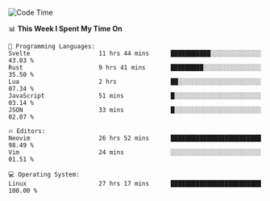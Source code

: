 <!-- [![Top Langs](https://github-readme-stats.vercel.app/api/top-langs/?username=gagahsyuja&theme=dracula&hide_border=true&border_radius=7)](https://github.com/anuraghazra/github-readme-stats) -->

<!--START_SECTION:waka-->
![Code Time](http://img.shields.io/badge/Code%20Time-324%20hrs%2029%20mins-blue)

📊 **This Week I Spent My Time On** 

```text
💬 Programming Languages: 
Svelte                   11 hrs 44 mins      ███████████░░░░░░░░░░░░░░   43.03 % 
Rust                     9 hrs 41 mins       █████████░░░░░░░░░░░░░░░░   35.50 % 
Lua                      2 hrs               ██░░░░░░░░░░░░░░░░░░░░░░░   07.34 % 
JavaScript               51 mins             █░░░░░░░░░░░░░░░░░░░░░░░░   03.14 % 
JSON                     33 mins             █░░░░░░░░░░░░░░░░░░░░░░░░   02.07 % 

🔥 Editors: 
Neovim                   26 hrs 52 mins      █████████████████████████   98.49 % 
Vim                      24 mins             ░░░░░░░░░░░░░░░░░░░░░░░░░   01.51 % 

💻 Operating System: 
Linux                    27 hrs 17 mins      █████████████████████████   100.00 % 
```


<!--END_SECTION:waka-->
